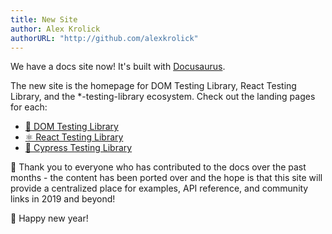 ```yaml
---
title: New Site
author: Alex Krolick
authorURL: "http://github.com/alexkrolick"
---
```


We have a docs site now! It's built with [Docusaurus](https://docusaurus.io).

The new site is the homepage for DOM Testing Library, React Testing Library, and
the \*-testing-library ecosystem. Check out the landing pages for each:

- [🐙 DOM Testing Library][dtl]
- [⚛️ React Testing Library][rtl]
- [🌲 Cypress Testing Library][ctl]

💯 Thank you to everyone who has contributed to the docs over the past months -
the content has been ported over and the hope is that this site will provide a
centralized place for examples, API reference, and community links in 2019 and
beyond!

🎉 Happy new year!

[dtl]: /
[rtl]: /react
[ctl]: /cypress
